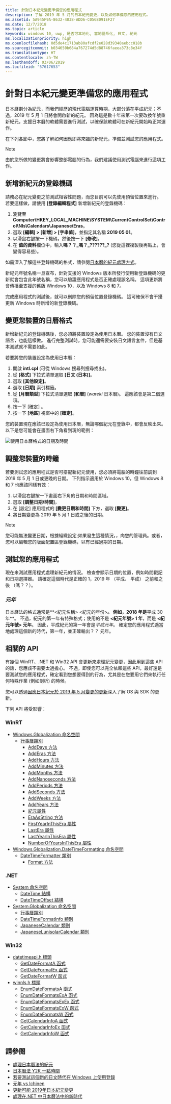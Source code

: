 ```yaml
---
title: 針對日本紀元變更準備您的應用程式
description: 了解 2019 年 5 月的日本紀元變更，以及如何準備您的應用程式。
ms.assetid: 5A945F9A-8632-4038-ADD6-C0568091EF27
ms.date: 12/7/2018
ms.topic: article
keywords: windows 10, uwp, 是否可本地化, 當地語系化, 日文, 紀元
ms.localizationpriority: high
ms.openlocfilehash: 0d5de4c1713ab80afcdf2e028d39340aebcc018b
ms.sourcegitcommit: b034650b684a767274d5d88746faeea373c8e34f
ms.translationtype: HT
ms.contentlocale: zh-TW
ms.lasthandoff: 03/06/2019
ms.locfileid: "57617653"
---
```

# <a name="prepare-your-application-for-the-japanese-era-change"></a>針對日本紀元變更準備您的應用程式

日本曆劃分為紀元，而我們經歷的現代電腦運算時期，大部分落在平成紀元；不過，2019 年 5 月 1 日將會開啟新的紀元。 因為這是數十年來第一次要改換年號重新紀元，支援日本曆的軟體需要進行測試，以確保該軟體可在新紀元開始時正常運作。

在下列各節中，您將了解如何因應即將來臨的新紀元，準備並測試您的應用程式。

> [!NOTE]
> 由於您所做的變更將會影響整部電腦的行為，我們建議使用測試電腦來進行這項工作。

## <a name="add-a-registry-key-for-the-new-era"></a>新增新紀元的登錄機碼

請務必在紀元變更之前測試相容性問題，而您目前可以先使用預留位置來進行。 若要這樣做，請使用 **\[登錄編輯程式\]** 新增新紀元的登錄機碼：

1. 瀏覽至 **Computer\HKEY_LOCAL_MACHINE\SYSTEM\CurrentControlSet\Control\Nls\Calendars\Japanese\Eras**。
2. 選取 **\[編輯\] > \[新增\] > \[字串值\]**，並指定其名稱 **2019 05 01**。
3. 以滑鼠右鍵按一下機碼，然後按一下 **\[修改\]**。
4. 在 **值的資料**欄位中，輸入**嗎？？\_嗎？\_??????\_?** (您從這裡複製後再貼上，會變得容易些)。

如需深入了解這些登錄機碼的格式，請參閱[日本曆的紀元處理方式](https://docs.microsoft.com/windows/desktop/Intl/era-handling-for-the-japanese-calendar)。

新紀元年號名稱一旦宣布，針對支援的 Windows 版本所發行使用新登錄機碼的更新就會包含此年號名稱，您可以驗證應用程式是否正確處理該名稱。 這項更新將會傳播至支援的舊版 Windows 10，以及 Windows 8 和 7。

完成應用程式的測試後，就可以刪除您的預留位置登錄機碼。 這可確保不會干擾更新 Windows 時新增的新登錄機碼。

## <a name="change-your-devices-calendar-format"></a>變更您裝置的日曆格式

新增新紀元的登錄機碼後，您必須將裝置設定為使用日本曆。 您的裝置沒有日文語言，也能這樣做。 進行完整測試時，您可能還需要安裝日文語言套件，但是基本測試就不需要如此。

若要將您的裝置設定為使用日本曆：

1. 開啟 **intl.cpl** (可從 Windows 搜尋列搜尋找出)。
2. 從 **\[格式\]** 下拉式清單選取 **\[日文 (日本)\]**。
3. 選取 **\[其他設定\]**。
4. 選取 **\[日期\]** 索引標籤。
5. 從 **\[月曆類型\]** 下拉式清單選取 **\[和暦\]** (*wareki* 日本曆)。 這應該會是第二個選項。
6. 按一下 [確定] 。
7. 按一下 **\[地區\]** 視窗中的 **\[確定\]**。

您的裝置現在應該已設定為使用日本曆，無論哪個紀元在登錄中，都會反映出來。 以下是您可能會在畫面右下角看到現的範例：

![使用日本曆格式的日期及時間](images/japanese-calendar-format.png)

## <a name="adjust-your-devices-clock"></a>調整您裝置的時鐘

若要測試您的應用程式是否可搭配新紀元使用，您必須將電腦的時鐘往前調到 2019 年 5 月 1 日或更晚的日期。 下列指示適用於 Windows 10，但 Windows 8 和 7 也應該同樣有效：

1. 以滑鼠右鍵按一下畫面右下角的日期和時間區域。
2. 選取 **\[調整日期/時間\]**，
3. 在 \[設定\] 應用程式的 **\[變更日期和時間\]** 下方，選取 **\[變更\]**。
4. 將日期變更為 2019 年 5 月 1 日或之後的日期。

> [!NOTE]
> 您可能無法變更日期，根據組織設定;如果發生這種情況，，向您的管理員。或者，您可以編輯您的版面配置區登錄機碼，以有已經過期的日期。

## <a name="test-your-application"></a>測試您的應用程式

現在來測試應用程式處理新紀元的情況。 檢查會顯示日期的位置，例如時間戳記和日期選擇器。 請確定這個時代是正確的 1，2019 年 （平成、 平成） 之前和之後 （嗎？？）。

### <a name="gannen-"></a>*元年*

日本曆法的格式通常是**&lt;紀元名稱&gt; &lt;紀元的年份&gt;**。 例如，2018 年是**平成 30 年**。  不過，紀元的第一年有特殊格式；使用的不是 **&lt;紀元年號&gt; 1 年**，而是 **&lt;紀元年號&gt; 元年**。 因此，平成紀元的第一年會是*平成元年*。 確定您的應用程式適當地處理這個新的時代，第一年，並正確輸出？？ 元年。

## <a name="related-apis"></a>相關的 API

有幾個 WinRT、.NET 和 Win32 API 會更新來處理紀元變更，因此用到這些 API 的話，您應該不需要太過擔心。 不過，即使您可以完全依賴這些 API，最好還是要測試您的應用程式，確定看到您想要得到的行為，尤其是在您要用它們來執行任何特殊作業 (例如剖析) 的時候。

您可以透過[因應日本紀元於 2019 年 5 月變更的更新](https://support.microsoft.com/help/4470918/updates-for-may-2019-japan-era-change)深入了解 OS 與 SDK 的更新。

下列 API 將受影響：

### <a name="winrt"></a>WinRT

* [Windows.Globalization 命名空間](https://docs.microsoft.com/uwp/api/windows.globalization)
    * [行事曆類別](https://docs.microsoft.com/uwp/api/windows.globalization.calendar)
        * [AddDays 方法](https://docs.microsoft.com/uwp/api/windows.globalization.calendar.adddays)
        * [AddEras 方法](https://docs.microsoft.com/uwp/api/windows.globalization.calendar.adderas)
        * [AddHours 方法](https://docs.microsoft.com/uwp/api/windows.globalization.calendar.addhours)
        * [AddMinutes 方法](https://docs.microsoft.com/uwp/api/windows.globalization.calendar.addminutes)
        * [AddMonths 方法](https://docs.microsoft.com/uwp/api/windows.globalization.calendar.addmonths)
        * [AddNanoseconds 方法](https://docs.microsoft.com/uwp/api/windows.globalization.calendar.addnanoseconds)
        * [AddPeriods 方法](https://docs.microsoft.com/uwp/api/windows.globalization.calendar.addperiods)
        * [AddSeconds 方法](https://docs.microsoft.com/uwp/api/windows.globalization.calendar.addseconds)
        * [AddWeeks 方法](https://docs.microsoft.com/uwp/api/windows.globalization.calendar.addweeks)
        * [AddYears 方法](https://docs.microsoft.com/uwp/api/windows.globalization.calendar.addyears)
        * [紀元屬性](https://docs.microsoft.com/uwp/api/windows.globalization.calendar.era)
        * [EraAsString 方法](https://docs.microsoft.com/uwp/api/windows.globalization.calendar.eraasstring)
        * [FirstYearInThisEra 屬性](https://docs.microsoft.com/uwp/api/windows.globalization.calendar.firstyearinthisera)
        * [LastEra 屬性](https://docs.microsoft.com/uwp/api/windows.globalization.calendar.lastera)
        * [LastYearInThisEra 屬性](https://docs.microsoft.com/uwp/api/windows.globalization.calendar.lastyearinthisera)
        * [NumberOfYearsInThisEra 屬性](https://docs.microsoft.com/uwp/api/windows.globalization.calendar.numberofyearsinthisera)     
* [Windows.Globalization.DateTimeFormatting 命名空間](https://docs.microsoft.com/uwp/api/windows.globalization.datetimeformatting)
    * [DateTimeFormatter 類別](https://docs.microsoft.com/uwp/api/windows.globalization.datetimeformatting.datetimeformatter)
        * [Format 方法](https://docs.microsoft.com/uwp/api/windows.globalization.datetimeformatting.datetimeformatter.format)

### <a name="net"></a>.NET

* [System 命名空間](https://docs.microsoft.com/dotnet/api/system)
    * [DateTime 結構](https://docs.microsoft.com/dotnet/api/system.datetime)
    * [DateTimeOffset 結構](https://docs.microsoft.com/dotnet/api/system.datetimeoffset)
* [System.Globalization 命名空間](https://docs.microsoft.com/dotnet/api/system.globalization)
    * [行事曆類別](https://docs.microsoft.com/dotnet/api/system.globalization.calendar)
    * [DateTimeFormatInfo 類別](https://docs.microsoft.com/dotnet/api/system.globalization.datetimeformatinfo)
    * [JapaneseCalendar 類別](https://docs.microsoft.com/dotnet/api/system.globalization.japanesecalendar)
    * [JapaneseLunisolarCalendar 類別](https://docs.microsoft.com/dotnet/api/system.globalization.japaneselunisolarcalendar)

### <a name="win32"></a>Win32

* [datetimeapi.h 標頭](https://docs.microsoft.com/windows/desktop/api/datetimeapi/)
    * [GetDateFormatA 函式](https://docs.microsoft.com/windows/desktop/api/datetimeapi/nf-datetimeapi-getdateformata)
    * [GetDateFormatEx 函式](https://docs.microsoft.com/windows/desktop/api/datetimeapi/nf-datetimeapi-getdateformatex)
    * [GetDateFormatW 函式](https://docs.microsoft.com/windows/desktop/api/datetimeapi/nf-datetimeapi-getdateformatw)
* [winnls.h 標頭](https://docs.microsoft.com/windows/desktop/api/winnls/)
    * [EnumDateFormatsA 函式](https://docs.microsoft.com/windows/desktop/api/winnls/nf-winnls-enumdateformatsa)
    * [EnumDateFormatsExA 函式](https://docs.microsoft.com/windows/desktop/api/winnls/nf-winnls-enumdateformatsexa)
    * [EnumDateFormatsExEx 函式](https://docs.microsoft.com/windows/desktop/api/winnls/nf-winnls-enumdateformatsexex)
    * [EnumDateFormatsExW 函式](https://docs.microsoft.com/windows/desktop/api/winnls/nf-winnls-enumdateformatsexw)
    * [EnumDateFormatsW 函式](https://docs.microsoft.com/windows/desktop/api/winnls/nf-winnls-enumdateformatsw)
    * [GetCalendarInfoA 函式](https://docs.microsoft.com/windows/desktop/api/winnls/nf-winnls-getcalendarinfoa)
    * [GetCalendarInfoEx 函式](https://docs.microsoft.com/windows/desktop/api/winnls/nf-winnls-getcalendarinfoex)
    * [GetCalendarInfoW 函式](https://docs.microsoft.com/windows/desktop/api/winnls/nf-winnls-getcalendarinfow)

## <a name="see-also"></a>請參閱

* [處理日本曆法的紀元](https://docs.microsoft.com/windows/desktop/Intl/era-handling-for-the-japanese-calendar)
* [日本曆法 Y2K 一點時間](https://blogs.msdn.microsoft.com/shawnste/2018/04/12/the-japanese-calendars-y2k-moment/)
* [若要測試這個新的日文時代在 Windows 上使用登錄](https://blogs.msdn.microsoft.com/shawnste/2018/08/07/using-the-registry-to-test-the-new-japanese-era-on-windows/)
* [元年 vs Ichinen](https://blogs.msdn.microsoft.com/shawnste/2018/11/12/gannen-vs-ichinen/)
* [更新可能 2019年日本紀元變更](https://support.microsoft.com/help/4470918/updates-for-may-2019-japan-era-change)
* [處理在.NET 中日本曆法中的新時代](https://blogs.msdn.microsoft.com/dotnet/2018/11/14/handling-a-new-era-in-the-japanese-calendar-in-net/)